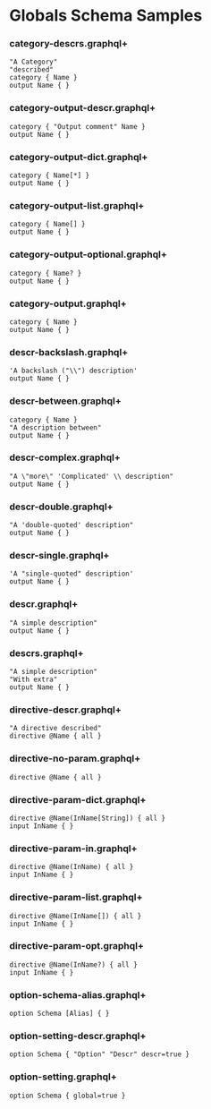 # Globals Schema Samples

### category-descrs.graphql+

```gqlp
"A Category"
"described"
category { Name }
output Name { }
```

### category-output-descr.graphql+

```gqlp
category { "Output comment" Name }
output Name { }
```

### category-output-dict.graphql+

```gqlp
category { Name[*] }
output Name { }
```

### category-output-list.graphql+

```gqlp
category { Name[] }
output Name { }
```

### category-output-optional.graphql+

```gqlp
category { Name? }
output Name { }
```

### category-output.graphql+

```gqlp
category { Name }
output Name { }
```

### descr-backslash.graphql+

```gqlp
'A backslash ("\\") description'
output Name { }
```

### descr-between.graphql+

```gqlp
category { Name }
"A description between"
output Name { }
```

### descr-complex.graphql+

```gqlp
"A \"more\" 'Complicated' \\ description"
output Name { }
```

### descr-double.graphql+

```gqlp
"A 'double-quoted' description"
output Name { }
```

### descr-single.graphql+

```gqlp
'A "single-quoted" description'
output Name { }
```

### descr.graphql+

```gqlp
"A simple description"
output Name { }
```

### descrs.graphql+

```gqlp
"A simple description"
"With extra"
output Name { }
```

### directive-descr.graphql+

```gqlp
"A directive described"
directive @Name { all }
```

### directive-no-param.graphql+

```gqlp
directive @Name { all }
```

### directive-param-dict.graphql+

```gqlp
directive @Name(InName[String]) { all }
input InName { }
```

### directive-param-in.graphql+

```gqlp
directive @Name(InName) { all }
input InName { }
```

### directive-param-list.graphql+

```gqlp
directive @Name(InName[]) { all }
input InName { }
```

### directive-param-opt.graphql+

```gqlp
directive @Name(InName?) { all }
input InName { }
```

### option-schema-alias.graphql+

```gqlp
option Schema [Alias] { }
```

### option-setting-descr.graphql+

```gqlp
option Schema { "Option" "Descr" descr=true }
```

### option-setting.graphql+

```gqlp
option Schema { global=true }
```
